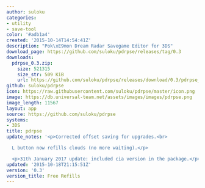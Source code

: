 ```yaml
---
author: suloku
categories:
- utility
- save-tool
color: '#adb1a4'
created: '2015-10-14T14:54:41Z'
description: "Pok\xE9mon Dream Radar Savegame Editor for 3DS"
download_page: https://github.com/suloku/pdrpse/releases/tag/0.3
downloads:
  pdrpse_0.3.zip:
    size: 521315
    size_str: 509 KiB
    url: https://github.com/suloku/pdrpse/releases/download/0.3/pdrpse_0.3.zip
github: suloku/pdrpse
icon: https://raw.githubusercontent.com/suloku/pdrpse/master/icon.png
image: https://db.universal-team.net/assets/images/images/pdrpse.png
image_length: 11567
layout: app
source: https://github.com/suloku/pdrpse
systems:
- 3DS
title: pdrpse
update_notes: '<p>Corrected offset saving for upgrades.<br>

  L button now refills clouds (no more waiting).</p>

  <p>31th January 2017 update: included cia version in the package.</p>'
updated: '2015-10-18T21:15:51Z'
version: '0.3'
version_title: Free Refills
---
```

